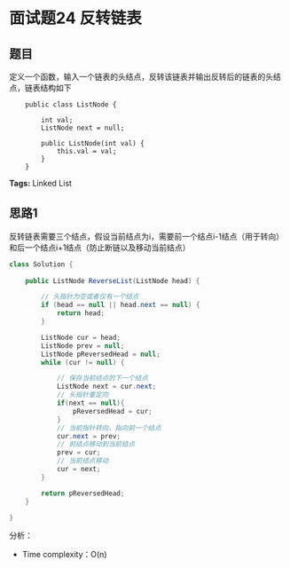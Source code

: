# 面试题24 反转链表

## 题目

定义一个函数，输入一个链表的头结点，反转该链表并输出反转后的链表的头结点，链表结构如下
```
	public class ListNode {

    	int val;
    	ListNode next = null;

    	public ListNode(int val) {
        	this.val = val;
    	}
	}
```

**Tags:** Linked List

## 思路1 
反转链表需要三个结点，假设当前结点为i，需要前一个结点i-1结点（用于转向）和后一个结点i+1结点（防止断链以及移动当前结点）

```java
class Solution { 
  
 	public ListNode ReverseList(ListNode head) {

        // 头指针为空或者仅有一个结点
        if (head == null || head.next == null) {
            return head;
        }

        ListNode cur = head;
        ListNode prev = null;
        ListNode pReversedHead = null;
        while (cur != null) {

            // 保存当前结点的下一个结点
            ListNode next = cur.next;
            // 头指针重定向
            if(next == null){
                pReversedHead = cur;
            }
            // 当前指针转向，指向前一个结点
            cur.next = prev;
            // 前结点移动到当前结点
            prev = cur;
            // 当前结点移动
            cur = next;
        }

        return pReversedHead;
    }

}
```
分析：

- Time complexity：O(n)
